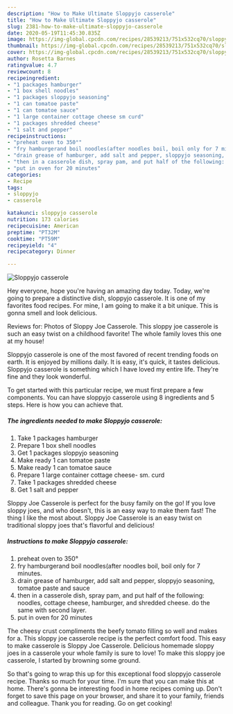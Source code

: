 ```yaml
---
description: "How to Make Ultimate Sloppyjo casserole"
title: "How to Make Ultimate Sloppyjo casserole"
slug: 2381-how-to-make-ultimate-sloppyjo-casserole
date: 2020-05-19T11:45:30.835Z
image: https://img-global.cpcdn.com/recipes/28539213/751x532cq70/sloppyjo-casserole-recipe-main-photo.jpg
thumbnail: https://img-global.cpcdn.com/recipes/28539213/751x532cq70/sloppyjo-casserole-recipe-main-photo.jpg
cover: https://img-global.cpcdn.com/recipes/28539213/751x532cq70/sloppyjo-casserole-recipe-main-photo.jpg
author: Rosetta Barnes
ratingvalue: 4.7
reviewcount: 8
recipeingredient:
- "1 packages hamburger"
- "1 box shell noodles"
- "1 packages sloppyjo seasoning"
- "1 can tomatoe paste"
- "1 can tomatoe sauce"
- "1 large container cottage cheese sm curd"
- "1 packages shredded cheese"
- "1 salt and pepper"
recipeinstructions:
- "preheat oven to 350°"
- "fry hamburgerand boil noodles(after noodles boil, boil only for 7 minutes."
- "drain grease of hamburger, add salt and pepper, sloppyjo seasoning, tomatoe paste and sauce"
- "then in a casserole dish, spray pam, and put half of the following: noodles, cottage cheese, hamburger, and shredded cheese. do the same with second layer."
- "put in oven for 20 minutes"
categories:
- Recipe
tags:
- sloppyjo
- casserole

katakunci: sloppyjo casserole 
nutrition: 173 calories
recipecuisine: American
preptime: "PT32M"
cooktime: "PT59M"
recipeyield: "4"
recipecategory: Dinner

---
```



![Sloppyjo casserole](https://img-global.cpcdn.com/recipes/28539213/751x532cq70/sloppyjo-casserole-recipe-main-photo.jpg)

Hey everyone, hope you're having an amazing day today. Today, we're going to prepare a distinctive dish, sloppyjo casserole. It is one of my favorites food recipes. For mine, I am going to make it a bit unique. This is gonna smell and look delicious.

Reviews for: Photos of Sloppy Joe Casserole. This sloppy joe casserole is such an easy twist on a childhood favorite! The whole family loves this one at my house!

Sloppyjo casserole is one of the most favored of recent trending foods on earth. It is enjoyed by millions daily. It is easy, it's quick, it tastes delicious. Sloppyjo casserole is something which I have loved my entire life. They're fine and they look wonderful.


To get started with this particular recipe, we must first prepare a few components. You can have sloppyjo casserole using 8 ingredients and 5 steps. Here is how you can achieve that.

<!--inarticleads1-->

##### The ingredients needed to make Sloppyjo casserole:

1. Take 1 packages hamburger
1. Prepare 1 box shell noodles
1. Get 1 packages sloppyjo seasoning
1. Make ready 1 can tomatoe paste
1. Make ready 1 can tomatoe sauce
1. Prepare 1 large container cottage cheese- sm. curd
1. Take 1 packages shredded cheese
1. Get 1 salt and pepper


Sloppy Joe Casserole is perfect for the busy family on the go! If you love sloppy joes, and who doesn&#39;t, this is an easy way to make them fast! The thing I like the most about. Sloppy Joe Casserole is an easy twist on traditional sloppy joes that&#39;s flavorful and delicious! 

<!--inarticleads2-->

##### Instructions to make Sloppyjo casserole:

1. preheat oven to 350°
1. fry hamburgerand boil noodles(after noodles boil, boil only for 7 minutes.
1. drain grease of hamburger, add salt and pepper, sloppyjo seasoning, tomatoe paste and sauce
1. then in a casserole dish, spray pam, and put half of the following: noodles, cottage cheese, hamburger, and shredded cheese. do the same with second layer.
1. put in oven for 20 minutes


The cheesy crust compliments the beefy tomato filling so well and makes for a. This sloppy joe casserole recipe is the perfect comfort food. This easy to make casserole is Sloppy Joe Casserole. Delicious homemade sloppy joes in a casserole your whole family is sure to love! To make this sloppy joe casserole, I started by browning some ground. 

So that's going to wrap this up for this exceptional food sloppyjo casserole recipe. Thanks so much for your time. I'm sure that you can make this at home. There's gonna be interesting food in home recipes coming up. Don't forget to save this page on your browser, and share it to your family, friends and colleague. Thank you for reading. Go on get cooking!
